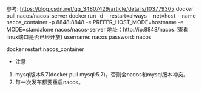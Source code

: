 参考: <https://blog.csdn.net/qq_34807429/article/details/103779305>
docker pull nacos/nacos-server
docker run -d --restart=always --net=host --name nacos_container -p 8848:8848 -e PREFER_HOST_MODE=hostname -e MODE=standalone nacos/nacos-server
地址：http://ip:8848/nacos (查看linux端口是否已经开放)
username: nacos
password: nacos

docker restart nacos_container

* 注意 
1. mysql版本5.7(docker pull mysql:5.7)，否则会nacos和mysql版本冲突。
2. 每一次发布都要重启nacos。



